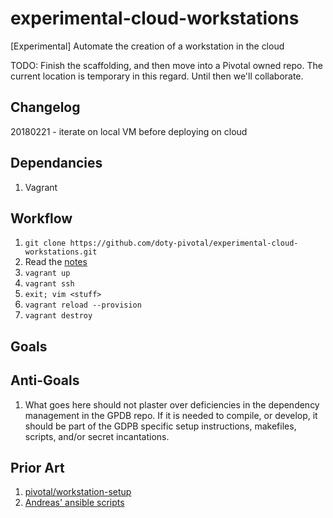 # experimental-cloud-workstations
[Experimental] Automate the creation of a workstation in the cloud

TODO: Finish the scaffolding, and then move into a Pivotal owned repo. The
current location is temporary in this regard. Until then we'll collaborate.

## Changelog

20180221 - iterate on local VM before deploying on cloud

## Dependancies

1. Vagrant

## Workflow

1. `git clone https://github.com/doty-pivotal/experimental-cloud-workstations.git`
1. Read the [notes](./notes.md)
1. `vagrant up`
1. `vagrant ssh`
1. `exit; vim <stuff>`
1. `vagrant reload --provision`
1. `vagrant destroy`

## Goals

## Anti-Goals

1. What goes here should not plaster over deficiencies in the dependency
   management in the GPDB repo.  If it is needed to compile, or develop, it
   should be part of the GDPB specific setup instructions, makefiles, scripts,
   and/or secret incantations.

## Prior Art

1. [pivotal/workstation-setup](https://github.com/pivotal/workstation-setup/)
1. [Andreas' ansible scripts](https://github.com/andreasscherbaum/gpdb-ansible)

